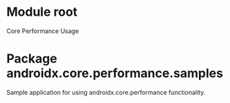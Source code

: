 # Module root

Core Performance Usage

# Package androidx.core.performance.samples

Sample application for using androidx.core.performance functionality.